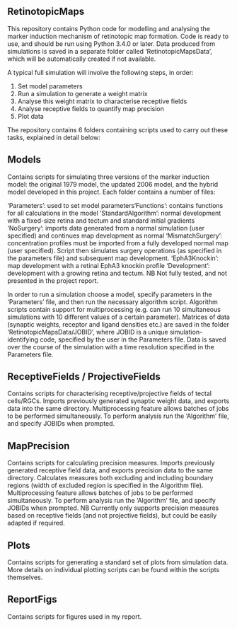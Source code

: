 ## RetinotopicMaps

This repository contains Python code for modelling and analysing the marker induction mechanism of retinotopic map formation. Code is ready to use, and should be run using Python 3.4.0 or later. Data produced from simulations is saved in a separate folder called ‘RetinotopicMapsData’, which will be automatically created if not available.

A typical full simulation will involve the following steps, in order:
1)	Set model parameters
2)	Run a simulation to generate a weight matrix
3)	Analyse this weight matrix to characterise receptive fields
4)	Analyse receptive fields to quantify map precision
5)	Plot data

The repository contains 6 folders containing scripts used to carry out these tasks, explained in detail below:


## Models

Contains scripts for simulating three versions of the marker induction model: the original 1979 model, the updated 2006 model, and the hybrid model developed in this project. Each folder contains a number of files:

‘Parameters’: used to set model parameters‘Functions’: contains functions for all calculations in the model
‘StandardAlgorithm’: normal development with a fixed-size retina and tectum and standard initial gradients
‘NoSurgery’: imports data generated from a normal simulation (user specified) and continues map development as normal
‘MismatchSurgery’: concentration profiles must be imported from a fully developed normal map (user specified). Script then simulates surgery operations (as specified in the parameters file) and subsequent map development.
‘EphA3Knockin’: map development with a retinal EphA3 knockin profile
‘Development’: development with a growing retina and tectum. NB Not fully tested, and not presented in the project report.

In order to run a simulation choose a model, specify parameters in the ‘Parameters’ file, and then run the necessary algorithm script. Algorithm scripts contain support for multiprocessing (e.g. can run 10 simultaneous simulations with 10 different values of a certain parameter). Matrices of data (synaptic weights, receptor and ligand densities etc.) are saved in the folder ‘RetinotopicMapsData/JOBID’, where JOBID is a unique simulation-identifying code, specified by the user in the Parameters file. Data is saved over the course of the simulation with a time resolution specified in the Parameters file.


## ReceptiveFields / ProjectiveFields

Contains scripts for characterising receptive/projective fields of tectal cells/RGCs. Imports previously generated synaptic weight data, and exports data into the same directory. Multiprocessing feature allows batches of jobs to be performed simultaneously. To perform analysis run the ‘Algorithm’ file, and specify JOBIDs when prompted.


## MapPrecision

Contains scripts for calculating precision measures. Imports previously generated receptive field data, and exports precision data to the same directory. Calculates measures both excluding and including boundary regions (width of excluded region is specified in the Algorithm file). Multiprocessing feature allows batches of jobs to be performed simultaneously. To perform analysis run the ‘Algorithm’ file, and specify JOBIDs when prompted. NB Currently only supports precision measures based on receptive fields (and not projective fields), but could be easily adapted if required. 


## Plots

Contains scripts for generating a standard set of plots from simulation data. More details on individual plotting scripts can be found within the scripts themselves.


## ReportFigs

Contains scripts for figures used in my report.
